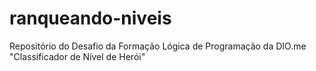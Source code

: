 # ranqueando-niveis
Repositório do Desafio da Formação Lógica de Programação da DIO.me "Classificador de Nível de Herói"

